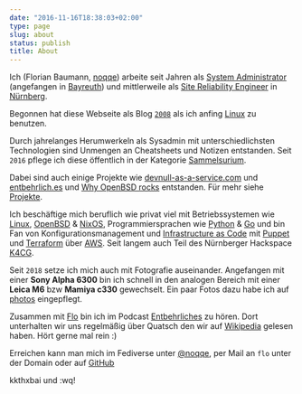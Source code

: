 ```yaml
---
date: "2016-11-16T18:38:03+02:00"
type: page
slug: about
status: publish
title: About
---
```


Ich (Florian Baumann, [noqqe](/blog/2008/07/04/noqqede/)) arbeite seit
Jahren als [System Administrator](https://de.wikipedia.org/wiki/Systemadministrator) (angefangen in [Bayreuth](https://de.wikipedia.org/wiki/Bayreuth)) und
mittlerweile als
[Site Reliability Engineer](https://en.wikipedia.org/wiki/Site_Reliability_Engineering) in
[Nürnberg](https://de.wikipedia.org/wiki/Nürnberg).

Begonnen hat diese Webseite als Blog [`2008`](/blog/2008/03/24/hallo-welt-2/) als ich anfing
[Linux](https://de.wikipedia.org/wiki/Linux) zu benutzen.

Durch jahrelanges Herumwerkeln als Sysadmin mit unterschiedlichsten Technologien sind
Unmengen an Cheatsheets und Notizen entstanden. Seit `2016` pflege ich diese
öffentlich in der Kategorie [Sammelsurium](/sammelsurium/).

Dabei sind auch einige Projekte wie
[devnull-as-a-service.com](https://devnull-as-a-service.com) und
[entbehrlich.es](https://entbehrlich.es) und [Why OpenBSD
rocks](https://why-openbsd.rocks) entstanden. Für mehr siehe [Projekte](/projects/).

Ich beschäftige mich beruflich wie privat viel mit Betriebssystemen wie
[Linux](/tags/linux), [OpenBSD](/tags/openbsd) & [NixOS](https://nixos.org), Programmiersprachen wie
[Python](/tags/python) &
[Go](https://de.wikipedia.org/wiki/Go_(Programmiersprache)) und bin Fan von
Konfigurationsmanagement und [Infrastructure as Code](https://en.wikipedia.org/wiki/Infrastructure_as_code) mit
[Puppet](https://puppetlabs.com) und [Terraform](https://www.terraform.io/)
über [AWS](https://aws.amazon.com).
Seit langem auch Teil des Nürnberger Hackspace [K4CG](https://k4cg.org).

Seit `2018` setze ich mich auch mit Fotografie auseinander. Angefangen mit
einer **Sony Alpha 6300** bin ich schnell in den analogen Bereich mit einer **Leica
M6** bzw **Mamiya c330** gewechselt.
Ein paar Fotos dazu habe ich auf [photos](/photos/) eingepflegt.

Zusammen mit [Flo](https://twitter.com/poschi3) bin ich im
Podcast [Entbehrliches](https://podcast.entbehrlich.es) zu hören. Dort
unterhalten wir uns regelmäßig über Quatsch den wir auf
[Wikipedia](https://de.wikipedia.org) gelesen
haben. Hört gerne mal rein :)

Erreichen kann man mich im Fediverse unter
[@noqqe](https://tilde.zone/@noqqe), per Mail an `flo` unter der Domain oder auf
[GitHub](https://github.com/noqqe/)

kkthxbai und :wq!
